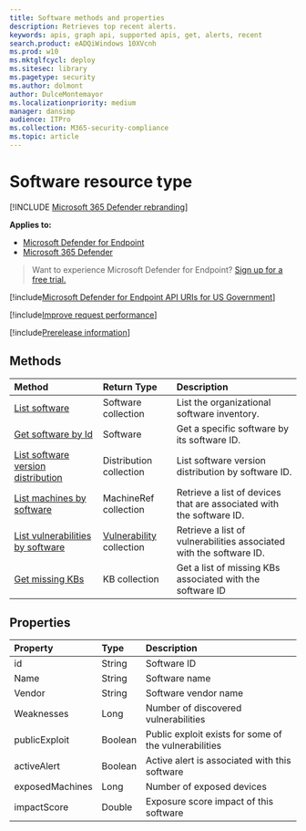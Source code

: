 ```yaml
---
title: Software methods and properties
description: Retrieves top recent alerts.
keywords: apis, graph api, supported apis, get, alerts, recent
search.product: eADQiWindows 10XVcnh
ms.prod: w10
ms.mktglfcycl: deploy
ms.sitesec: library
ms.pagetype: security
ms.author: dolmont
author: DulceMontemayor
ms.localizationpriority: medium
manager: dansimp
audience: ITPro
ms.collection: M365-security-compliance 
ms.topic: article
---
```


# Software resource type

[!INCLUDE [Microsoft 365 Defender rebranding](../../includes/microsoft-defender.md)]

**Applies to:**
- [Microsoft Defender for Endpoint](https://go.microsoft.com/fwlink/p/?linkid=2146631)
- [Microsoft 365 Defender](https://go.microsoft.com/fwlink/?linkid=2118804)

> Want to experience Microsoft Defender for Endpoint? [Sign up for a free trial.](https://www.microsoft.com/microsoft-365/windows/microsoft-defender-atp?ocid=docs-wdatp-exposedapis-abovefoldlink)

[!include[Microsoft Defender for Endpoint API URIs for US Government](../../includes/microsoft-defender-api-usgov.md)]

[!include[Improve request performance](../../includes/improve-request-performance.md)]


[!include[Prerelease information](../../includes/prerelease.md)]

## Methods

Method |Return Type |Description
:---|:---|:---
[List software](get-software.md) | Software collection | List the organizational software inventory.
[Get software by Id](get-software-by-id.md) | Software | Get a specific software by its software ID.
[List software version distribution](get-software-ver-distribution.md)| Distribution collection | List software version distribution by software ID.
[List machines by software](get-machines-by-software.md)| MachineRef collection | Retrieve a list of devices that are associated with the software ID.
[List vulnerabilities by software](get-vuln-by-software.md) | [Vulnerability](vulnerability.md) collection | Retrieve a list of vulnerabilities associated with the software ID.
[Get missing KBs](get-missing-kbs-software.md) | KB collection | Get a list of missing KBs associated with the software ID

## Properties

Property |   Type   |   Description
:---|:---|:---
id | String | Software ID
Name | String | Software name
Vendor | String | Software vendor name
Weaknesses | Long | Number of discovered vulnerabilities
publicExploit | Boolean | Public exploit exists for some of the vulnerabilities
activeAlert | Boolean | Active alert is associated with this software
exposedMachines | Long | Number of exposed devices
impactScore | Double | Exposure score impact of this software
